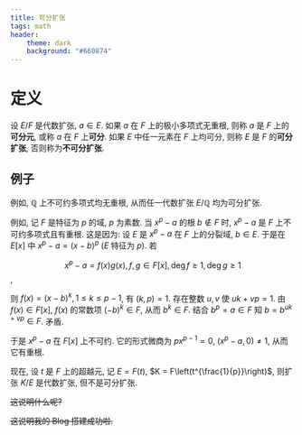```yaml
---
title: 可分扩张
tags: math
header:
    theme: dark
    background: "#660874"
---
```

# 定义
设 $E/F$ 是代数扩张, $a \in E$. 如果 $a$ 在 $F$ 上的极小多项式无重根, 则称 $a$ 是 $F$ 上的**可分元**, 或称 $a$ 在 $F$ 上**可分**. 如果 $E$ 中任一元素在 $F$ 上均可分, 则称 $E$ 是 $F$ 的**可分扩张**, 否则称为**不可分扩张**.
## 例子
例如, $\mathbb{Q}$ 上不可约多项式均无重根, 从而任一代数扩张 $E/\mathbb{Q}$ 均为可分扩张.

例如, 记 $F$ 是特征为 $p$ 的域, $p$ 为素数.  当 $x^p - a$ 的根 $b \notin F$ 时, $x^p-a$ 是 $F$ 上不可约多项式且有重根. 这是因为: 设 $E$ 是 $x^p-a$ 在 $F$ 上的分裂域, $b \in E$. 于是在 $E[x]$ 中 $x^p-a = (x-b)^p$ ($E$ 特征为 $p$). 若

$$x^p - a = f(x)g(x), f,g \in F[x], \deg f \ge 1,\deg g \ge 1$$,

则 $f(x) = (x-b)^k, 1 \le k \le p-1$, 有 $(k,p) = 1$. 存在整数 $u,v$ 使 $uk + vp = 1$. 由 $f(x) \in F[x]$, $f(x)$ 的常数项 $(-b)^k \in F$, 从而 $b^k \in F$. 结合 $b^p = a \in F$ 知 $b = b^{uk + vp} \in F$. 矛盾.

于是 $x^p - a$ 在 $F[x]$ 上不可约. 它的形式微商为 $px^{p-1} = 0$, $(x^p - a,0) \ne 1$, 从而它有重根.

现在, 设 $t$ 是 $F$ 上的超越元, 记 $E = F(t)$, $K = F\left(t^{\frac{1}{p}}\right)$, 则扩张 $K/E$ 是代数扩张, 但不是可分扩张.

~~这说明什么呢?~~

~~这说明我的 Blog 搭建成功啦.~~

